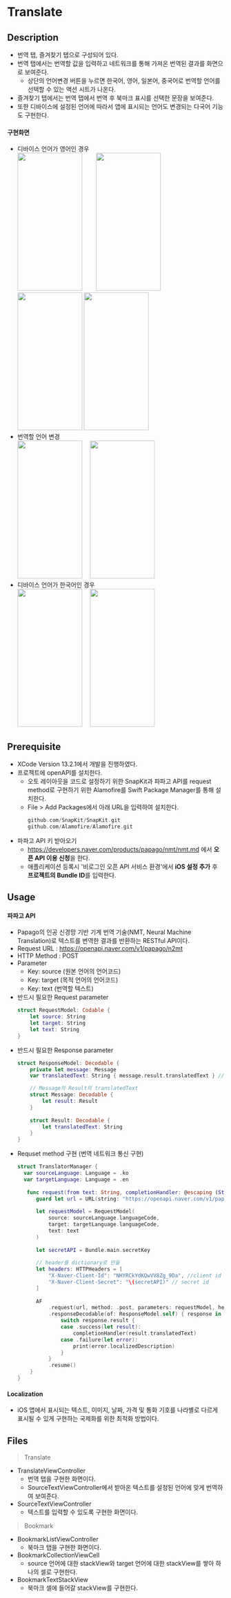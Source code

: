 # Translate
## Description
* 번역 탭, 즐겨찾기 탭으로 구성되어 있다.
* 번역 탭에서는 번역할 값을 입력하고 네트워크를 통해 가져온 번역된 결과를 화면으로 보여준다.
	* 상단의 언어변경 버튼을 누르면 한국어, 영어, 일본어, 중국어로 번역할 언어를 선택할 수 있는 액션 시트가 나온다.
* 즐겨찾기 탭에서는 번역 탭에서 번역 후 북마크 표시를 선택한 문장을 보여준다.
* 또한 디바이스에 설정된 언어에 따라서 앱에 표시되는 언어도 변경되는 다국어 기능도 구현한다.
#### 구현화면
* 디바이스 언어가 영어인 경우 <br>
<img src="https://user-images.githubusercontent.com/62936197/162595099-28094aaa-489f-472f-ab0d-90e58b0d437a.png" width="150" height="320"> 　　<img src="https://user-images.githubusercontent.com/62936197/162595103-af38c116-0219-477f-a448-f09def2d0c1e.png" width="150" height="320"> 　<img src="https://user-images.githubusercontent.com/62936197/162595104-8aa343b7-f514-49d6-950e-71c4f250a984.png" width="150" height="320"> <img src="https://user-images.githubusercontent.com/62936197/162595152-b3d489e8-7fb9-4b28-bd5c-eed6b3339bd0.png" width="150" height="320"> 　
* 번역할 언어 변경 <br>
<img src="https://user-images.githubusercontent.com/62936197/162595167-f1bf1c5b-1924-4dbf-882e-5dfa3cdf0302.png" width="150" height="320"> 　<img src="https://user-images.githubusercontent.com/62936197/162595169-612ce401-a42e-4b5f-bea1-f281cf4b3bb1.png" width="150" height="320"> 　
* 디바이스 언어가 한국어인 경우 <br>
<img src="https://user-images.githubusercontent.com/62936197/162595171-9ae3b1d9-c48b-42a7-877b-e620e78707a7.png" width="150" height="320"> 　<img src="https://user-images.githubusercontent.com/62936197/162595172-05350468-5e9c-4be5-a0f5-35eda85504d4.png" width="150" height="320"> 　

## Prerequisite
* XCode Version 13.2.1에서 개발을 진행하였다. 
* 프로젝트에 openAPI를 설치한다.
  * 오토 레이아웃을 코드로 설정하기 위한 SnapKit과 파파고 API를 request method로 구현하기 위한 Alamofire를 Swift Package Manager를 통해 설치한다.
  * File > Add Packages에서 아래 URL을 입력하여 설치한다.
    ```swift
    github.com/SnapKit/SnapKit.git
    github.com/Alamofire/Alamofire.git
    ```
* 파파고 API 키 받아오기
  * https://developers.naver.com/products/papago/nmt/nmt.md 에서 **오픈 API 이용 신청**을 한다.
  * 애플리케이션 등록시 '비로그인 오픈 API 서비스 환경'에서 **iOS 설정 추가** 후 **프로젝트의 Bundle ID**를 입력한다.
## Usage
#### 파파고 API 
* Papago의 인공 신경망 기반 기계 번역 기술(NMT, Neural Machine Translation)로 텍스트를 번역한 결과를 반환하는 RESTful API이다.
* Request URL : https://openapi.naver.com/v1/papago/n2mt
* HTTP Method : POST
* Parameter
  * Key: source (원본 언어의 언어코드)
  * Key: target (목적 언어의 언어코드)
  * Key: text (번역할 텍스트)
* 반드시 필요한 Request parameter
  ```swift
  struct RequestModel: Codable {
      let source: String
      let target: String
      let text: String
  }
  ```
* 반드시 필요한 Response parameter 
  ```swift
  struct ResponseModel: Decodable {
      private let message: Message
      var translatedText: String { message.result.translatedText } // 편하게 꺼내쓰기 위한 변수

      // Message의 Result의 translatedText
      struct Message: Decodable {
          let result: Result
      }
      
      struct Result: Decodable {
          let translatedText: String
      }
  }
  ```
* Requset method 구현 (번역 네트워크 통신 구현)
  ```swift
  struct TranslatorManager {
    var sourceLanguage: Language = .ko
    var targetLanguage: Language = .en
    
     func request(from text: String, completionHandler: @escaping (String) -> Void ) {
        guard let url = URL(string: "https://openapi.naver.com/v1/papago/n2mt") else { return } // => url이 존재한다는 전재
        
        let requestModel = RequestModel(
            source: sourceLanguage.languageCode,
            target: targetLanguage.languageCode,
            text: text
        )
        
        let secretAPI = Bundle.main.secretKey
        
        // header를 dictionary로 만듦
        let headers: HTTPHeaders = [
            "X-Naver-Client-Id": "NHYRCkYdKQwVV8Zg_9Da", //client id
            "X-Naver-Client-Secret": "\(secretAPI)" // secret id
        ]
        
        AF
            .request(url, method: .post, parameters: requestModel, headers: headers)
            .responseDecodable(of: ResponseModel.self) { response in
                switch response.result {
                case .success(let result):
                    completionHandler(result.translatedText)
                case .failure(let error):
                    print(error.localizedDescription)
                } 
            }
            .resume()
      }
  }
  ```
#### Localization
* iOS 앱에서 표시되는 텍스트, 이미지, 날짜, 가격 및 통화 기호를 나라별로 다르게 표시될 수 있게 구현하는 국제화를 위한 최적화 방법이다. 

## Files 
> Translate
* TranslateViewController
  * 번역 탭을 구현한 화면이다. 
  * SourceTextViewController에서 받아온 텍스트를 설정된 언어에 맞게 번역하여 보여준다. 
* SourceTextViewController
  * 텍스트를 입력할 수 있도록 구현한 화면이다.
> Bookmark
* BookmarkListViewController
  * 북마크 탭을 구현한 화면이다.
* BookmarkCollectionViewCell
  * source 언어에 대한 stackView와 target 언어에 대한 stackView를 쌓아 하나의 셀로 구현한다. 
* BookmarkTextStackView
   * 북마크 셀에 들어갈 stackView를 구현한다. 
